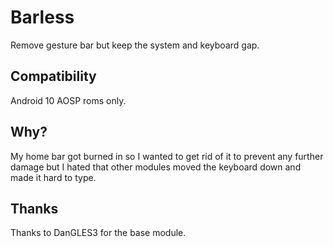 # Barless

Remove gesture bar but keep the system and keyboard gap.

## Compatibility

Android 10 AOSP roms only.

## Why?

My home bar got burned in so I wanted to get rid of it to prevent any further damage but I hated that other modules moved the keyboard down and made it hard to type.

## Thanks

Thanks to DanGLES3 for the base module.
